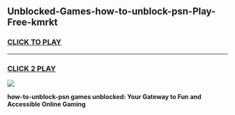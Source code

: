 
## Unblocked-Games-how-to-unblock-psn-Play-Free-kmrkt
<h3>
<a href="https://premium76.site?title=how-to-unblock-psn&ref=12A">CLICK TO PLAY</a></h3>
<hr>

<h3>
<a href="https://premium76.site?title=how-to-unblock-psn&ref=12A">CLICK 2 PLAY</a>
  
</h3>

<a href="https://premium76.site?title=how-to-unblock-psn&ref=12A"><img src="https://clearcache.store/games.png"></a>


**how-to-unblock-psn games unblocked: Your Gateway to Fun and Accessible Online Gaming**
